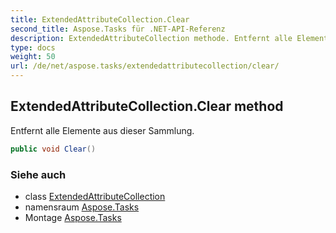 ```yaml
---
title: ExtendedAttributeCollection.Clear
second_title: Aspose.Tasks für .NET-API-Referenz
description: ExtendedAttributeCollection methode. Entfernt alle Elemente aus dieser Sammlung.
type: docs
weight: 50
url: /de/net/aspose.tasks/extendedattributecollection/clear/
---
```

## ExtendedAttributeCollection.Clear method

Entfernt alle Elemente aus dieser Sammlung.

```csharp
public void Clear()
```

### Siehe auch

* class [ExtendedAttributeCollection](../)
* namensraum [Aspose.Tasks](../../extendedattributecollection/)
* Montage [Aspose.Tasks](../../../)


